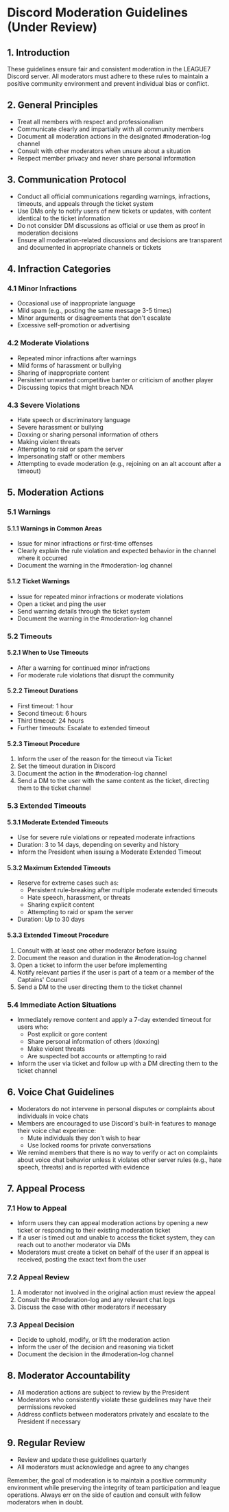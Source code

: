 # Discord Moderation Guidelines (Under Review)

## 1. Introduction

These guidelines ensure fair and consistent moderation in the LEAGUE7 Discord server. All moderators must adhere to these rules to maintain a positive community environment and prevent individual bias or conflict.

## 2. General Principles

- Treat all members with respect and professionalism
- Communicate clearly and impartially with all community members
- Document all moderation actions in the designated #moderation-log channel
- Consult with other moderators when unsure about a situation
- Respect member privacy and never share personal information

## 3. Communication Protocol

- Conduct all official communications regarding warnings, infractions, timeouts, and appeals through the ticket system
- Use DMs only to notify users of new tickets or updates, with content identical to the ticket information
- Do not consider DM discussions as official or use them as proof in moderation decisions
- Ensure all moderation-related discussions and decisions are transparent and documented in appropriate channels or tickets

## 4. Infraction Categories

### 4.1 Minor Infractions

- Occasional use of inappropriate language
- Mild spam (e.g., posting the same message 3-5 times)
- Minor arguments or disagreements that don't escalate
- Excessive self-promotion or advertising

### 4.2 Moderate Violations

- Repeated minor infractions after warnings
- Mild forms of harassment or bullying
- Sharing of inappropriate content
- Persistent unwanted competitive banter or criticism of another player
- Discussing topics that might breach NDA

### 4.3 Severe Violations

- Hate speech or discriminatory language
- Severe harassment or bullying
- Doxxing or sharing personal information of others
- Making violent threats
- Attempting to raid or spam the server
- Impersonating staff or other members
- Attempting to evade moderation (e.g., rejoining on an alt account after a timeout)

## 5. Moderation Actions

### 5.1 Warnings

#### 5.1.1 Warnings in Common Areas
- Issue for minor infractions or first-time offenses
- Clearly explain the rule violation and expected behavior in the channel where it occurred
- Document the warning in the #moderation-log channel

#### 5.1.2 Ticket Warnings
- Issue for repeated minor infractions or moderate violations
- Open a ticket and ping the user
- Send warning details through the ticket system
- Document the warning in the #moderation-log channel

### 5.2 Timeouts

#### 5.2.1 When to Use Timeouts
- After a warning for continued minor infractions
- For moderate rule violations that disrupt the community

#### 5.2.2 Timeout Durations
- First timeout: 1 hour
- Second timeout: 6 hours
- Third timeout: 24 hours
- Further timeouts: Escalate to extended timeout

#### 5.2.3 Timeout Procedure
1. Inform the user of the reason for the timeout via Ticket
2. Set the timeout duration in Discord
3. Document the action in the #moderation-log channel
4. Send a DM to the user with the same content as the ticket, directing them to the ticket channel

### 5.3 Extended Timeouts

#### 5.3.1 Moderate Extended Timeouts
- Use for severe rule violations or repeated moderate infractions
- Duration: 3 to 14 days, depending on severity and history
- Inform the President when issuing a Moderate Extended Timeout

#### 5.3.2 Maximum Extended Timeouts
- Reserve for extreme cases such as:
  - Persistent rule-breaking after multiple moderate extended timeouts
  - Hate speech, harassment, or threats
  - Sharing explicit content
  - Attempting to raid or spam the server
- Duration: Up to 30 days

#### 5.3.3 Extended Timeout Procedure
1. Consult with at least one other moderator before issuing
2. Document the reason and duration in the #moderation-log channel
3. Open a ticket to inform the user before implementing
4. Notify relevant parties if the user is part of a team or a member of the Captains' Council
5. Send a DM to the user directing them to the ticket channel

### 5.4 Immediate Action Situations
- Immediately remove content and apply a 7-day extended timeout for users who:
  - Post explicit or gore content
  - Share personal information of others (doxxing)
  - Make violent threats
  - Are suspected bot accounts or attempting to raid
- Inform the user via ticket and follow up with a DM directing them to the ticket channel

## 6. Voice Chat Guidelines

- Moderators do not intervene in personal disputes or complaints about individuals in voice chats
- Members are encouraged to use Discord's built-in features to manage their voice chat experience:
  - Mute individuals they don't wish to hear
  - Use locked rooms for private conversations
- We remind members that there is no way to verify or act on complaints about voice chat behavior unless it violates other server rules (e.g., hate speech, threats) and is reported with evidence

## 7. Appeal Process

### 7.1 How to Appeal
- Inform users they can appeal moderation actions by opening a new ticket or responding to their existing moderation ticket
- If a user is timed out and unable to access the ticket system, they can reach out to another moderator via DMs
- Moderators must create a ticket on behalf of the user if an appeal is received, posting the exact text from the user

### 7.2 Appeal Review
1. A moderator not involved in the original action must review the appeal
2. Consult the #moderation-log and any relevant chat logs
3. Discuss the case with other moderators if necessary

### 7.3 Appeal Decision
- Decide to uphold, modify, or lift the moderation action
- Inform the user of the decision and reasoning via ticket
- Document the decision in the #moderation-log channel

## 8. Moderator Accountability

- All moderation actions are subject to review by the President
- Moderators who consistently violate these guidelines may have their permissions revoked
- Address conflicts between moderators privately and escalate to the President if necessary

## 9. Regular Review

- Review and update these guidelines quarterly
- All moderators must acknowledge and agree to any changes

Remember, the goal of moderation is to maintain a positive community environment while preserving the integrity of team participation and league operations. Always err on the side of caution and consult with fellow moderators when in doubt.